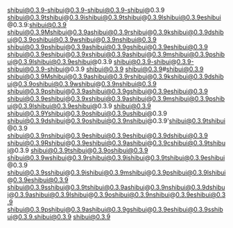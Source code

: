 shibui@0.3.9-shibui@0.3.9-shibui@0.3.9-shibui@0.3.9
shibui@0.3.9tshibui@0.3.9ishibui@0.3.9tshibui@0.3.9lshibui@0.3.9eshibui@0.3.9:shibui@0.3.9 shibui@0.3.9Mshibui@0.3.9ashibui@0.3.9rshibui@0.3.9kshibui@0.3.9dshibui@0.3.9oshibui@0.3.9wshibui@0.3.9nshibui@0.3.9 shibui@0.3.9pshibui@0.3.9ashibui@0.3.9gshibui@0.3.9eshibui@0.3.9 shibui@0.3.9eshibui@0.3.9xshibui@0.3.9ashibui@0.3.9mshibui@0.3.9pshibui@0.3.9lshibui@0.3.9eshibui@0.3.9
shibui@0.3.9-shibui@0.3.9-shibui@0.3.9-shibui@0.3.9
shibui@0.3.9
shibui@0.3.9#shibui@0.3.9 shibui@0.3.9Mshibui@0.3.9ashibui@0.3.9rshibui@0.3.9kshibui@0.3.9dshibui@0.3.9oshibui@0.3.9wshibui@0.3.9nshibui@0.3.9 shibui@0.3.9pshibui@0.3.9ashibui@0.3.9gshibui@0.3.9eshibui@0.3.9 shibui@0.3.9eshibui@0.3.9xshibui@0.3.9ashibui@0.3.9mshibui@0.3.9pshibui@0.3.9lshibui@0.3.9eshibui@0.3.9
shibui@0.3.9
shibui@0.3.9Yshibui@0.3.9oshibui@0.3.9ushibui@0.3.9 shibui@0.3.9dshibui@0.3.9oshibui@0.3.9nshibui@0.3.9'shibui@0.3.9tshibui@0.3.9 shibui@0.3.9nshibui@0.3.9eshibui@0.3.9eshibui@0.3.9dshibui@0.3.9 shibui@0.3.9Rshibui@0.3.9eshibui@0.3.9ashibui@0.3.9cshibui@0.3.9tshibui@0.3.9 shibui@0.3.9tshibui@0.3.9oshibui@0.3.9 shibui@0.3.9wshibui@0.3.9rshibui@0.3.9ishibui@0.3.9tshibui@0.3.9eshibui@0.3.9 shibui@0.3.9sshibui@0.3.9ishibui@0.3.9mshibui@0.3.9pshibui@0.3.9lshibui@0.3.9eshibui@0.3.9 shibui@0.3.9sshibui@0.3.9tshibui@0.3.9ashibui@0.3.9nshibui@0.3.9dshibui@0.3.9ashibui@0.3.9lshibui@0.3.9oshibui@0.3.9nshibui@0.3.9eshibui@0.3.9 shibui@0.3.9pshibui@0.3.9ashibui@0.3.9gshibui@0.3.9eshibui@0.3.9sshibui@0.3.9.shibui@0.3.9
shibui@0.3.9